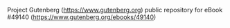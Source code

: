 Project Gutenberg (https://www.gutenberg.org) public repository for eBook #49140 (https://www.gutenberg.org/ebooks/49140)

